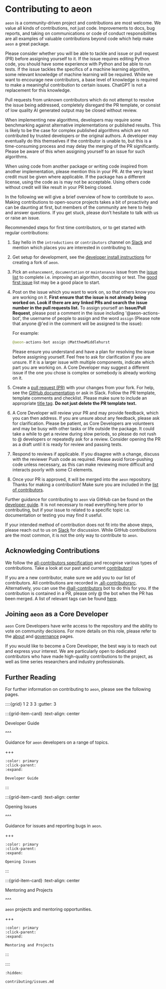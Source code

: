 # Contributing to aeon

`aeon` is a community-driven project and contributions are most welcome. We value all
kinds of contributions, not just code. Improvements to docs, bug reports, and taking
on communications or code of conduct responsibilities are all examples of valuable
contributions beyond code which help make `aeon` a great package.

Please consider whether you will be able to tackle and issue or pull request (PR) before
assigning yourself to it. If the issue requires editing Python code, you should have
some experience with Python and be able to run tests. If the issue tackles the
specifics of a machine learning algorithm, some relevant knowledge of machine learning
will be required. While we want to encourage new contributors, a base level
of knowledge is required to make a meaningful contribution to certain issues.
ChatGPT is not a replacement for this knowledge.

Pull requests from unknown contributors which do not attempt to resolve the issue being
addressed, completely disregard the PR template, or consist of low quality AI
generated output may be closed without review.

When implementing new algorithms, developers may require some benchmarking
against alternative implementations or published results. This is likely to
be the case for complex published algorithms which are not contributed by trusted
developers or the original authors. A developer may eventually do this themselves if the
contributor is unable to, but this is a time-consuming process and may delay the
merging of the PR significantly. Please be aware of this when assigning
yourself to an issue for such algorithms.

When using code from another package or writing code inspired from another implementation,
please mention this in your PR. At the very least credit must be given where
applicable. If the package has a different license, using the code as is may not be
acceptable. Using others code without credit will like result in your PR being closed.

In the following we will give a brief overview of how to contribute to `aeon`. Making
contributions to open-source projects takes a bit of proactivity and can be daunting at
first, but members of the community are here to help and answer questions. If you get
stuck, please don’t hesitate to talk with us or raise an issue.

Recommended steps for first time contributors, or to get started with regular
contributions:

1. Say hello in the `introductions` or `contributors` channel on [Slack](https://join.slack.com/t/aeon-toolkit/shared_invite/zt-22vwvut29-HDpCu~7VBUozyfL_8j3dLA)
and mention which places you are interested in contributing to.
2. Get setup for development, see the [developer install instructions](developer_guide/dev_installation.md)
for creating a fork of `aeon`.
3. Pick an `enhancement`, `documentation` or `maintenance` issue from the [issue list](https://github.com/aeon-toolkit/aeon/issues)
to complete i.e. improving an algorithm, docstring or test. The [good first issue](https://github.com/aeon-toolkit/aeon/issues?q=is%3Aopen+is%3Aissue+label%3A%22good+first+issue%22)
list may be a good place to start.
4. Post on the issue which you want to work on, so that others know you are working on
it. **First ensure that the issue is not already being worked on. Look if there are any
linked PRs and search the issue number in the pull requests list.**
To assign yourself an **Issue/Pull Request**, please post a comment in the issue
including '@aeon-actions-bot', the username of people to assign and the word `assign`
(Please note that anyone @'ed in the comment will be assigned to the issue):

    For example:
    ```python
    @aeon-actions-bot assign @MatthewMiddlehurst
    ```
    Please ensure you understand and have a plan for resolving the issue before
assigning yourself. Feel free to ask for clarification if you are unsure. If it is a
larger issue with multiple components, indicate which part you are working on. A Core
Developer may suggest a different issue if the one you chose is complex or somebody is
already working on it.
5. Create a [pull request (PR)](https://github.com/aeon-toolkit/aeon/compare)
with your changes from your fork. For help, see the [GitHub documentation](https://docs.github.com/en/pull-requests/collaborating-with-pull-requests/proposing-changes-to-your-work-with-pull-requests/creating-a-pull-request-from-a-fork)
or ask in Slack. Follow the PR template, template comments and checklist. Please make
sure to include an appropriate [title tag](contributing/issues.md). **Do not just delete the PR template
text.**
6. A Core Developer will review your PR and may provide feedback, which you can then
address. If you are unsure about any feedback, please ask for clarification. Please
be patient, as Core Developers are volunteers and may be busy with other tasks or life
outside the package. It could take a while to get a review during
slow periods, so please do not rush to @ developers or repeatedly ask for a review.
Consider opening the PR as a draft until it is ready for review and passing tests.
7. Respond to reviews if applicable. If you disagree with a change, discuss with the reviewer
Push code as required. Please avoid force-pushing code unless necessary, as this can make
reviewing more difficult and interacts poorly with some CI elements.
8. Once your PR is approved, it will be merged into the `aeon` repository. Thanks for
making a contribution! Make sure you are included in the [list of contributors](contributors.md).

Further guidance for contributing to `aeon` via GitHub can be found on the
[developer guide](developer_guide.md). It is not necessary to read everything here prior to
contributing, but if your issue to related to a specific topic i.e. documentation or
testing you may find it useful.

If your intended method of contribution does not fit into the above steps, please
reach out to us on [Slack](https://join.slack.com/t/aeon-toolkit/shared_invite/zt-22vwvut29-HDpCu~7VBUozyfL_8j3dLA)
for discussion. While GitHub contributions are the most common, it is not the only
way to contribute to `aeon`.

## Acknowledging Contributions

We follow the [all-contributors specification](https://allcontributors.org) and
recognise various types of contributions. Take a look at our past and current
[contributors](contributors.md)!

If you are a new contributor, make sure we add you to our list of contributors. All
contributions are recorded in [.all-contributorsrc](https://github.com/aeon-toolkit/aeon/blob/main/.all-contributorsrc).
Alternatively, you can use the [@all-contributors](https://allcontributors.org/docs/en/bot/usage)
bot to do this for you. If the contribution is contained in a PR, please only @ the bot
when the PR has been merged. A list of relevant tags can be found [here](https://allcontributors.org/docs/en/emoji-key).

## Joining `aeon` as a Core Developer

`aeon` Core Developers have write access to the repository and the ability to vote on
community decisions. For more details on this role, please refer to the
[about](about.md) and [governance](governance.md) pages.

If you would like to become a Core Developer, the best way is to reach out and express
your interest. We are particularly open to dedicated contributors who have made
high-quality contributions to the project, as well as time series researchers and
industry professionals.

## Further Reading

For further information on contributing to `aeon`, please see the following pages.

::::{grid} 1 2 3 3
:gutter: 3

:::{grid-item-card}
:text-align: center

Developer Guide

^^^

Guidance for `aeon` developers on a range of topics.

+++

```{button-ref} developer_guide
:color: primary
:click-parent:
:expand:

Developer Guide
```

:::

:::{grid-item-card}
:text-align: center

Opening Issues

^^^

Guidance for issues and reporting bugs in `aeon`.

+++

```{button-ref} contributing/reporting_bugs
:color: primary
:click-parent:
:expand:

Opening Issues
```

:::

:::{grid-item-card}
:text-align: center

Mentoring and Projects

^^^

`aeon` projects and mentoring opportunities.

+++

```{button-ref} projects
:color: primary
:click-parent:
:expand:

Mentoring and Projects
```
:::

::::

```{toctree}
:hidden:

contributing/issues.md
```
